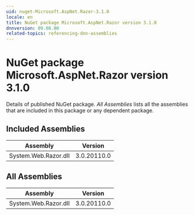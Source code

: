 ```yaml
---
uid: nuget-Microsoft.AspNet.Razor-3.1.0
locale: en
title: NuGet package Microsoft.AspNet.Razor version 3.1.0
dnnversion: 09.08.00
related-topics: referencing-dnn-assemblies
---
```


# NuGet package Microsoft.AspNet.Razor version 3.1.0
Details of published NuGet package.
*All Assemblies* lists all the assemblies that are included in this package or any dependent package.

## Included Assemblies

|Assembly|Version|
|---|---|
|System.Web.Razor.dll|3.0.20110.0|

## All Assemblies

|Assembly|Version|
|---|---|
|System.Web.Razor.dll|3.0.20110.0|


